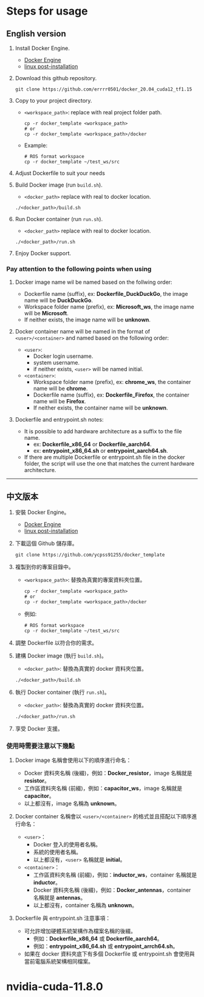 # Steps for usage
<!-- TODO: change to asciidoc -->
<!-- BUG: container name = image -->
## English version

1. Install Docker Engine.
    - [Docker Engine](https://docs.docker.com/engine/install/)
    - [linux post-installation](https://docs.docker.com/engine/install/linux-postinstall/)

2. Download this github repository.

    ```shell
    git clone https://github.com/errrr0501/docker_20.04_cuda12_tf1.15
    ```

3. Copy to your project directory.
    - `<workspace_path>`: replace with real project folder path.

        ```shell
        cp -r docker_template <workspace_path>
        # or
        cp -r docker_template <workspace_path>/docker
        ```

    - Example:

        ```shell
        # ROS format workspace
        cp -r docker_template ~/test_ws/src
        ```

4. Adjust Dockerfile to suit your needs
5. Build Docker image (run `build.sh`).
    - `<docker_path>` replace with real to docker location.

    ```shell
    ./<docker_path>/build.sh
    ```

6. Run Docker container (run `run.sh`).
    - `<docker_path>` replace with real to docker location.

    ```shell
    ./<docker_path>/run.sh
    ```

7. Enjoy Docker support.

### Pay attention to the following points when using

1. Docker image name wil be named based on the follwing order:
    - Dockerfile name (suffix), ex: **Dockerfile_DuckDuckGo**, the image name will be **DuckDuckGo**.
    - Workspace folder name (prefix), ex: **Microsoft_ws**, the image name will be **Microsoft**.
    - If neither exists, the image name will be **unknown**.

2. Docker container name will be named in the format of `<user>/<container>` and named based on the following order:
    - `<user>`:
        - Docker login username.
        - system username.
        - if neither exists, `<user>` will be named initial.
    - `<container>`:
        - Workspace folder name (prefix), ex: **chrome_ws**, the container name will be **chrome**.
        - Dockerfile name (suffix), ex: **Dockerfile_Firefox**, the container name will be **Firefox**.
        - If neither exists, the container name will be **unknown**.


3. Dockerfile and entrypoint.sh notes:
    - It is possible to add hardware architecture as a suffix to the file name.
       - ex: **Dockerfile_x86_64** or **Dockerfile_aarch64**.
       - ex: **entrypoint_x86_64.sh** or **entrypoint_aarch64.sh**.
    - If there are multiple Dockerfile or entrypoint.sh file in the docker folder, the script will use the one that matches the current hardware architecture.

---

## 中文版本

1. 安裝 Docker Engine。
    - [Docker Engine](https://docs.docker.com/engine/install/)
    - [linux post-installation](https://docs.docker.com/engine/install/linux-postinstall/)

2. 下載這個 Github 儲存庫。

    ```shell
    git clone https://github.com/ycpss91255/docker_template
    ```

3. 複製到你的專案目錄中。

    - `<workspace_path>`: 替換為真實的專案資料夾位置。

        ```shell
        cp -r docker_template <workspace_path>
        # or
        cp -r docker_template <workspace_path>/docker
        ```

    - 例如:

        ```shell
        # ROS format workspace
        cp -r docker_template ~/test_ws/src
        ```

4. 調整 Dockerfile 以符合你的需求。
5. 建構 Docker image (執行 `build.sh`)。
    - `<docker_path>`: 替換為真實的 docker 資料夾位置。

    ```shell
    ./<docker_path>/build.sh
    ```

6. 執行 Docker container (執行 `run.sh`)。
    - `<docker_path>`: 替換為真實的 docker 資料夾位置。

    ```shell
    ./<docker_path>/run.sh
    ```

7. 享受 Docker 支援。

### 使用時需要注意以下幾點

1. Docker image 名稱會使用以下的順序進行命名：
    - Docker 資料夾名稱 (後綴)，例如：**Docker_resistor**，image 名稱就是 **resistor**。
    - 工作區資料夾名稱 (前綴)，例如：**capacitor_ws**，image 名稱就是 **capacitor**。
    - 以上都沒有，image 名稱為 **unknown**。

2. Docker container 名稱會以 `<user>/<container>` 的格式並且搭配以下順序進行命名：
    - `<user>`：
        - Docker 登入的使用者名稱。
        - 系統的使用者名稱。
        - 以上都沒有，`<user>` 名稱就是 **initial**。
    - `<container>`：
        - 工作區資料夾名稱 (前綴)，例如：**inductor_ws**，container 名稱就是 **inductor**。
        - Docker 資料夾名稱 (後綴)，例如：**Docker_antennas**，container 名稱就是 **antennas**。
        - 以上都沒有，container 名稱為 **unknown**。

3. Dockerfile 與 entrypoint.sh 注意事項：
    - 可允許增加硬體系統架構作為檔案名稱的後綴。
        - 例如：**Dockerfile_x86_64** 或 **Dockerfile_aarch64**。
        - 例如：**entrypoint_x86_64.sh** 或 **entrypoint_arrch64.sh**。
    - 如果在 docker 資料夾底下有多個 Dockerfile 或 entrypoint.sh 會使用與當前電腦系統架構相同檔案。
# nvidia-cuda-11.8.0
